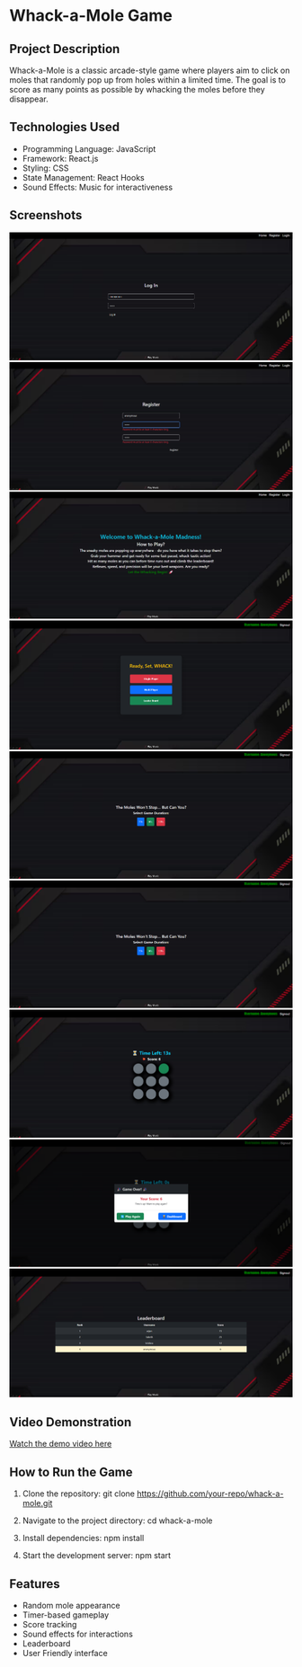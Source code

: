 # Whack-a-Mole Game

## Project Description

Whack-a-Mole is a classic arcade-style game where players aim to click on moles that randomly pop up from holes within a limited time. The goal is to score as many points as possible by whacking the moles before they disappear.

## Technologies Used

- Programming Language: JavaScript
- Framework: React.js
- Styling: CSS
- State Management: React Hooks
- Sound Effects: Music for interactiveness

## Screenshots

![Login](<Screenshot 2025-02-28 173610.png>)
![Registration with Authentication](<Screenshot 2025-02-28 173527.png>)
![Home Page](<Screenshot 2025-02-28 173449.png>)
![Mode Selection](<Screenshot 2025-02-28 173635.png>)
![Game Duration Selection](<Screenshot 2025-02-28 173648.png>)
![Game Duration Selection](<Screenshot 2025-02-28 173648.png>)
![Game Interface](<Screenshot 2025-02-28 173714.png>)
![Game Results](<Screenshot 2025-02-28 173727.png>)
![Leaderboard](<Screenshot 2025-02-28 173741.png>)

## Video Demonstration

[Watch the demo video here](https://drive.google.com/file/d/1ZW_I-LyLToVU4iJxp15W7Bs1ETBoI6Bc/view?usp=drive_link)

## How to Run the Game

1. Clone the repository:
   git clone https://github.com/your-repo/whack-a-mole.git

2. Navigate to the project directory:
   cd whack-a-mole

3. Install dependencies:
   npm install

4. Start the development server:
   npm start

## Features

- Random mole appearance
- Timer-based gameplay
- Score tracking
- Sound effects for interactions
- Leaderboard
- User Friendly interface
